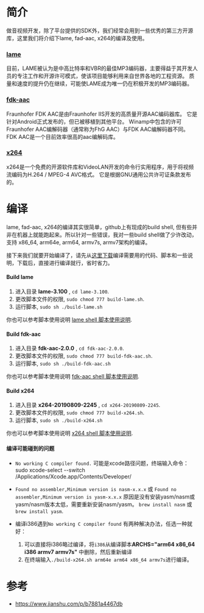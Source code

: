 # 简介
做音视频开发，除了平台提供的SDK外，我们经常会用到一些优秀的第三方开源库，这里我们将介绍下lame, fad-aac, x264的编译及使用。

### [lame](http://lame.sourceforge.net/download.php)
目前，LAME被认为是中高比特率和VBR的最佳MP3编码器，主要得益于其开发人员的专注工作和开源许可模式，使该项目能够利用来自世界各地的工程资源。 质量和速度的提升仍在继续，可能使LAME成为唯一仍在积极开发的MP3编码器。

### [fdk-aac](https://sourceforge.net/projects/opencore-amr/files/fdk-aac/)

Fraunhofer FDK AAC是由Fraunhofer IIS开发的高质量开源AAC编码器库。 它是针对Android正式发布的，但已被移植到其他平台。 Winamp中包含的许可Fraunhofer AAC编解码器（通常称为FhG AAC）与FDK AAC编解码器不同。FDK AAC是一个目前效率很高的aac编解码库。

### [x264](https://www.videolan.org/developers/x264.html)

x264是一个免费的开源软件库和VideoLAN开发的命令行实用程序，用于将视频流编码为H.264 / MPEG-4 AVC格式。 它是根据GNU通用公共许可证条款发布的。

# 编译

lame, fad-aac, x264的编译其实很简单，github上有现成的build shell, 但有些并非在机器上就能跑起来。所以针对一些错误，我对一些build shell做了少许改动，支持 x86_64, arm64e, arm64, armv7s, armv7架构的编译。

接下来我们就要开始编译了，请先从[这里下载](https://github.com/masterav/CompileAVLibs)编译需要用的代码、脚本和一些说明，下载后，直接进行编译就行，省时省力。

#### Build lame  

1. 进入目录 **lame-3.100** , `cd lame-3.100`.
2. 更改脚本文件的权限, `sudo chmod 777 build-lame.sh`.
3. 运行脚本, `sudo sh ./build-lame.sh` 

你也可以参考脚本使用说明 [lame shell 脚本使用说明](https://github.com/masterav/CompileAVLibs/blob/master/lame-3.100/README.md).

#### Build fdk-aac    

1. 进入目录 **fdk-aac-2.0.0** , `cd fdk-aac-2.0.0`.
2. 更改脚本文件的权限, `sudo chmod 777 build-fdk-aac.sh`.
3. 运行脚本, `sudo sh ./build-fdk-aac.sh` 

你也可以参考脚本使用说明 [fdk-aac shell 脚本使用说明](https://github.com/masterav/CompileAVLibs/blob/master/fdk-aac-2.0.0/README.md).

#### Build x264  

1. 进入目录 **x264-20190809-2245** , `cd x264-20190809-2245`.
2. 更改脚本文件的权限, `sudo chmod 777 build-x264.sh`.
3. 运行脚本, `sudo sh ./build-x264.sh` 

你也可以参考脚本使用说明 [x264 shell 脚本使用说明](https://github.com/masterav/CompileAVLibs/blob/master/x264-20190809-2245/README.md).

#### 编译可能碰到的问题

 - `No working C compiler found.`
    可能是xcode路径问题，终端输入命令：
    sudo xcode-select --switch /Applications/Xcode.app/Contents/Developer/

 - `Found no assembler,Minimum version is nasm-x.x.x` 或
    `Found no assembler,Minimum version is yasm-x.x.x`
     原因是没有安装yasm/nasm或yasm/nasm版本太低，需要重新安装nasm/yasm。
    `brew install nasm` 或 `brew install yasm`.

- 编译i386遇到`No working C compiler found`
  有两种解决办法，任选一种就好：
  1. 可以直接将i386略过编译，将`i386`从编译脚本**ARCHS="arm64 x86_64 i386 armv7 armv7s"** 中删除，然后重新编译
  2. 在终端输入`./build-x264.sh arm64e arm64 x86_64 armv7s`进行编译。


# 参考

- https://www.jianshu.com/p/b7881a4467db